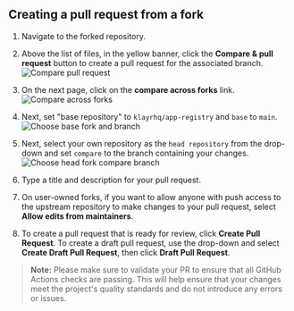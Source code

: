 ## Creating a pull request from a fork

1. Navigate to the forked repository.

2. Above the list of files, in the yellow banner, click the **Compare & pull request** button to create a pull request for the associated branch.
   ![Compare pull request](./assets/contributing/pull-request-compare-pull-request.png)

3. On the next page, click on the **compare across forks** link.
   ![Compare across forks](./assets/contributing/compare-across-forks-link.webp)

4. Next, set "base repository" to `klayrhq/app-registry` and `base` to `main`.
   ![Choose base fork and branch](./assets/contributing/choose-base-fork-and-branch.png)

5. Next, select your own repository as the `head repository` from the drop-down and set `compare` to the branch containing your changes.
   ![Choose head fork compare branch](./assets/contributing/choose-head-fork-compare-branch.png)

6. Type a title and description for your pull request.

7. On user-owned forks, if you want to allow anyone with push access to the upstream repository to make changes to your pull request, select **Allow edits from maintainers**.

8. To create a pull request that is ready for review, click **Create Pull Request**. To create a draft pull request, use the drop-down and select **Create Draft Pull Request**, then click **Draft Pull Request**.

> **Note:** Please make sure to validate your PR to ensure that all GitHub Actions checks are passing. This will help ensure that your changes meet the project's quality standards and do not introduce any errors or issues.
